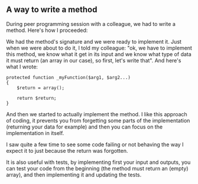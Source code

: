 ## A way to write a method

During peer programming session with a colleague, we had to write a
method. Here's how I proceeded:

We had the method's signature and we were ready to implement it. Just when we
were about to do it, I told my colleague: "ok, we have to implement this method,
we know what it get in its input and we know what type of data it must return
(an array in our case), so first, let's write that". And here's what I wrote:

	protected function _myFunction($arg1, $arg2...)
	{
		$return = array();

		return $return;
	}

And then we started to actually implement the method.
I like this approach of coding, it prevents you from forgetting some parts of
the implementation (returning your data for example) and then you can focus on
the implementation in itself.

I saw quite a few time to see some code failing or not behaving the way I expect
it to just because the return was forgotten.

It is also useful with tests, by implementing first your input and outputs, you
can test your code from the beginning (the method must return an (empty) array),
and then implementing it and updating the tests.
